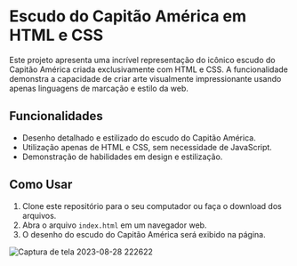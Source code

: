 # Escudo do Capitão América em HTML e CSS

Este projeto apresenta uma incrível representação do icônico escudo do Capitão América criada exclusivamente com HTML e CSS. A funcionalidade demonstra a capacidade de criar arte visualmente impressionante usando apenas linguagens de marcação e estilo da web.

## Funcionalidades

- Desenho detalhado e estilizado do escudo do Capitão América.
- Utilização apenas de HTML e CSS, sem necessidade de JavaScript.
- Demonstração de habilidades em design e estilização.

## Como Usar

1. Clone este repositório para o seu computador ou faça o download dos arquivos.
2. Abra o arquivo `index.html` em um navegador web.
3. O desenho do escudo do Capitão América será exibido na página.

![Captura de tela 2023-08-28 222622](https://github.com/TamiBeira/Escudo-Capitao-America-com-CSS/assets/55815968/a9db27a3-27ea-47a1-abe0-3bb23dfb08a1)
